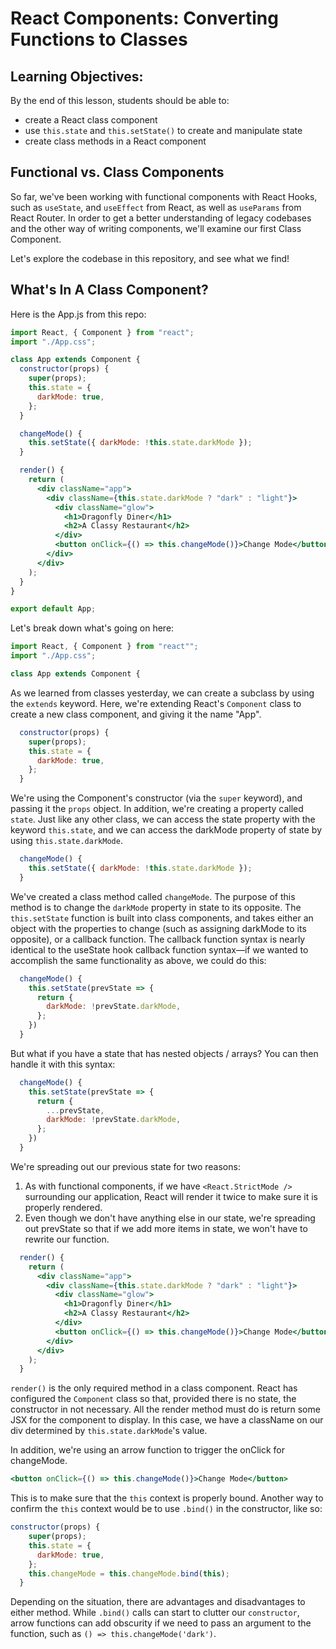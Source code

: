 # React Components: Converting Functions to Classes

## Learning Objectives:

By the end of this lesson, students should be able to:
- create a React class component
- use `this.state` and `this.setState()` to create and manipulate state
- create class methods in a React component

## Functional vs. Class Components

So far, we've been working with functional components with React Hooks, such as `useState`, and `useEffect` from React, as well as `useParams` from React Router. In order to get a better understanding of legacy codebases and the other way of writing components, we'll examine our first Class Component.

Let's explore the codebase in this repository, and see what we find!

## What's In A Class Component?

Here is the App.js from this repo:

```jsx
import React, { Component } from "react";
import "./App.css";

class App extends Component {
  constructor(props) {
    super(props);
    this.state = {
      darkMode: true,
    };
  }

  changeMode() {
    this.setState({ darkMode: !this.state.darkMode });
  }

  render() {
    return (
      <div className="app">
        <div className={this.state.darkMode ? "dark" : "light"}>
          <div className="glow">
            <h1>Dragonfly Diner</h1>
            <h2>A Classy Restaurant</h2>
          </div>
          <button onClick={() => this.changeMode()}>Change Mode</button>
        </div>
      </div>
    );
  }
}

export default App;
```

Let's break down what's going on here:

```js
import React, { Component } from "react"";
import "./App.css";

class App extends Component {
```

As we learned from classes yesterday, we can create a subclass by using the `extends` keyword. Here, we're extending React's `Component` class to create a new class component, and giving it the name "App".

```js
  constructor(props) {
    super(props);
    this.state = {
      darkMode: true,
    };
  }
```

We're using the Component's constructor (via the `super` keyword), and passing it the `props` object. In addition, we're creating a property called `state`. Just like any other class, we can access the state property with the keyword `this.state`, and we can access the darkMode property of state by using `this.state.darkMode`.

```js
  changeMode() {
    this.setState({ darkMode: !this.state.darkMode });
  }
```

We've created a class method called `changeMode`. The purpose of this method is to change the `darkMode` property in state to its opposite. The `this.setState` function is built into class components, and takes either an object with the properties to change (such as assigning darkMode to its opposite), or a callback function. The callback function syntax is nearly identical to the useState hook callback function syntax—if we wanted to accomplish the same functionality as above, we could do this:

```js
  changeMode() {
    this.setState(prevState => {
      return {
        darkMode: !prevState.darkMode,
      };
    })
  }
```

But what if you have a state that has nested objects / arrays? You can then handle it with this syntax:

```js
  changeMode() {
    this.setState(prevState => {
      return {
        ...prevState,
        darkMode: !prevState.darkMode,
      };
    })
  }
```

We're spreading out our previous state for two reasons:
1. As with functional components, if we have `<React.StrictMode />` surrounding our application, React will render it twice to make sure it is properly rendered.
2. Even though we don't have anything else in our state, we're spreading out prevState so that if we add more items in state, we won't have to rewrite our function.

```jsx
  render() {
    return (
      <div className="app">
        <div className={this.state.darkMode ? "dark" : "light"}>
          <div className="glow">
            <h1>Dragonfly Diner</h1>
            <h2>A Classy Restaurant</h2>
          </div>
          <button onClick={() => this.changeMode()}>Change Mode</button>
        </div>
      </div>
    );
  }
```

`render()` is the only required method in a class component. React has configured the `Component` class so that, provided there is no state, the constructor in not necessary. All the render method must do is return some JSX for the component to display. In this case, we have a className on our div determined by `this.state.darkMode`'s value. 

In addition, we're using an arrow function to trigger the onClick for changeMode.

```jsx
<button onClick={() => this.changeMode()}>Change Mode</button>
```

This is to make sure that the `this` context is properly bound. Another way to confirm the `this` context would be to use `.bind()` in the constructor, like so:

```jsx
constructor(props) {
    super(props);
    this.state = {
      darkMode: true,
    };
    this.changeMode = this.changeMode.bind(this);
  }
```

Depending on the situation, there are advantages and disadvantages to either method. While `.bind()` calls can start to clutter our `constructor`, arrow functions can add obscurity if we need to pass an argument to the function, such as `() => this.changeMode('dark')`.
